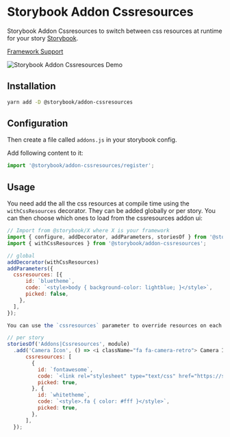# Storybook Addon Cssresources

Storybook Addon Cssresources to switch between css resources at runtime for your story [Storybook](https://storybook.js.org).

[Framework Support](https://github.com/storybooks/storybook/blob/master/ADDONS_SUPPORT.md)

![Storybook Addon Cssresources Demo](docs/demo.gif)

## Installation

```sh
yarn add -D @storybook/addon-cssresources
```

## Configuration

Then create a file called `addons.js` in your storybook config.

Add following content to it:

```js
import '@storybook/addon-cssresources/register';
```

## Usage

You need add the all the css resources at compile time using the `withCssResources` decorator. They can be added globally or per story. You can then choose which ones to load from the cssresources addon ui:

```js
// Import from @storybook/X where X is your framework
import { configure, addDecorator, addParameters, storiesOf } from '@storybook/react';
import { withCssResources } from '@storybook/addon-cssresources';

// global
addDecorator(withCssResources)
addParameters({
  cssresources: [{
      id: `bluetheme`,
      code: `<style>body { background-color: lightblue; }</style>`,
      picked: false,
    },
  ],
});

You can use the `cssresources` parameter to override resources on each story individually:

// per story
storiesOf('Addons|Cssresources', module)
  .add('Camera Icon', () => <i className="fa fa-camera-retro"> Camera Icon</i>, {
      cssresources: [
        {
          id: `fontawesome`,
          code: `<link rel="stylesheet" type="text/css" href="https://stackpath.bootstrapcdn.com/font-awesome/4.7.0/css/font-awesome.min.css"></link>`,
          picked: true,
        }, {
          id: `whitetheme`,
          code: `<style>.fa { color: #fff }</style>`,
          picked: true,
        },
      ],
  });
```
